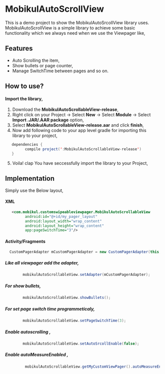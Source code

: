 # MobikulAutoScrollView

This is a demo project to show the MobikulAutoSrcollView library uses. MobikulAutoScrollView is a simple library to achieve some basic functionality which we always need when we use the Viewpager like,

## Features

* Auto Scrolling the item,
* Show bullets or page counter,
* Manage SwitchTime between pages and so on.


## How to use?

#### Import the library,

1. Download the **MobikulAutoScrollableView-release**,
2. Right click on your Project -> Select **New** -> Select **Module** -> Select **Import .JAR/.AAR package** option,
3. Select **MobikulAutoScrollableView-release.aar** and click **finish**,
4. Now add following code to your app level gradle for importing this library to your project,
``` java
   dependencies {
         compile project(':MobikulAutoScrollableView-release')
   }
```
5. Voila! clap You have seccessfully import the library to your Project,

## Implementation

Simply use the Below layout,

#### XML
``` xml
   <com.mobikul.customswipeableviewpager.MobikulAutoScrollableView
         android:id="@+id/my_pager_layout"
         android:layout_width="wrap_content"
         android:layout_height="wrap_content"
         app:pageSwitchTime="3"/>
```
#### Activity/Fragments
``` java
  CustomPagerAdapter mCustomPagerAdapter = new CustomPagerAdapter(this, res);
```
##### Like all viewpager add the adapter,
``` java
        mobikulAutoScrollableView.setAdapter(mCustomPagerAdapter);
```
##### For show bullets,
```java
        mobikulAutoScrollableView.showBullets();
 ```

##### For set page switch time programmeticaly,
```java
        mobikulAutoScrollableView.setPageSwitchTime(3);
```
##### Enable autoscrolling ,
```java
        mobikulAutoScrollableView.setAutoSrcollEnable(false);
```
##### Enable autoMeasureEnabled ,
```java
         mobikulAutoScrollableView.getMyCustomViewPager().autoMeasureEnabled(true);
```


